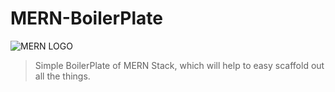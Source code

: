 # MERN-BoilerPlate
![MERN LOGO](https://www.google.com/url?sa=i&url=https%3A%2F%2Fblog.hyperiondev.com%2Findex.php%2F2018%2F09%2F10%2Feverything-need-know-mern-stack%2F&psig=AOvVaw27rmTD0DmVg70z4Z-tYs7F&ust=1604573688465000&source=images&cd=vfe&ved=0CAIQjRxqFwoTCPDQ3_fc6OwCFQAAAAAdAAAAABAI)

> Simple BoilerPlate of MERN Stack, which will help to easy scaffold out all the things.
